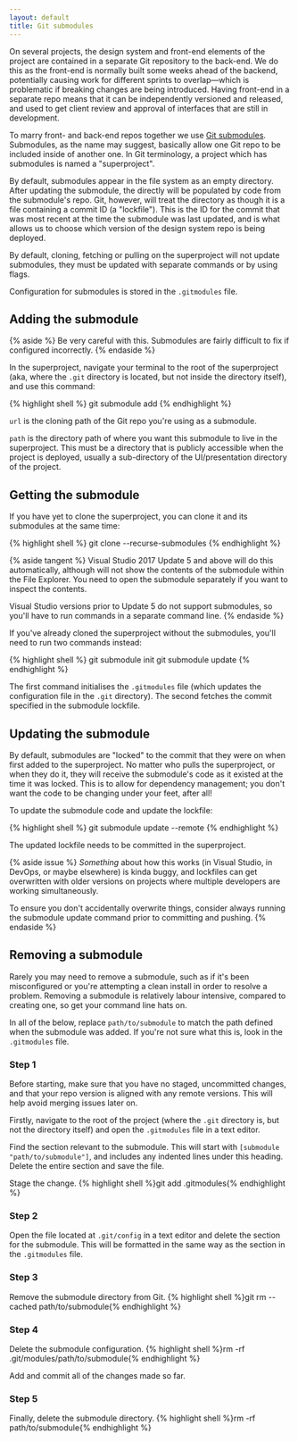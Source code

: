 ```yaml
---
layout: default
title: Git submodules
---
```


On several projects, the design system and front-end elements of the project are contained in a separate Git repository to the back-end. We do this as the front-end is normally built some weeks ahead of the backend, potentially causing work for different sprints to overlap—which is problematic if breaking changes are being introduced. Having front-end in a separate repo means that it can be independently versioned and released, and used to get client review and approval of interfaces that are still in development.

To marry front- and back-end repos together we use [Git submodules](https://git-scm.com/book/en/v2/Git-Tools-Submodules). Submodules, as the name may suggest, basically allow one Git repo to be included inside of another one. In Git terminology, a project which has submodules is named a "superproject".

By default, submodules appear in the file system as an empty directory. After updating the submodule, the directly will be populated by code from the submodule's repo. Git, however, will treat the directory as though it is a file containing a commit ID (a "lockfile"). This is the ID for the commit that was most recent at the time the submodule was last updated, and is what allows us to choose which version of the design system repo is being deployed.

By default, cloning, fetching or pulling on the superproject will not update submodules, they must be updated with separate commands or by using flags. 

Configuration for submodules is stored in the `.gitmodules` file.

## Adding the submodule

{% aside %}
Be very careful with this. Submodules are fairly difficult to fix if configured incorrectly. 
{% endaside %}

In the superproject, navigate your terminal to the root of the superproject (aka, where the `.git` directory is located, but not inside the directory itself), and use this command:

{% highlight shell %}
git submodule add <url> <path>
{% endhighlight %}

`url` is the cloning path of the Git repo you're using as a submodule. 

`path` is the directory path of where you want this submodule to live in the superproject. This must be a directory that is publicly accessible when the project is deployed, usually a sub-directory of the UI/presentation directory of the project. 

## Getting the submodule

If you have yet to clone the superproject, you can clone it and its submodules at the same time: 

{% highlight shell %}
git clone --recurse-submodules <url>
{% endhighlight %}

{% aside tangent %}
Visual Studio 2017 Update 5 and above will do this automatically, although will not show the contents of the submodule within the File Explorer. You need to open the submodule separately if you want to inspect the contents. 

Visual Studio versions prior to Update 5 do not support submodules, so you'll have to run commands in a separate command line.
{% endaside %}

If you've already cloned the superproject without the submodules, you'll need to run two commands instead:

{% highlight shell %}
git submodule init
git submodule update
{% endhighlight %}

The first command initialises the `.gitmodules` file (which updates the configuration file in the `.git` directory). The second fetches the commit specified in the submodule lockfile. 

## Updating the submodule

By default, submodules are "locked" to the commit that they were on when first added to the superproject. No matter who pulls the superproject, or when they do it, they will receive the submodule's code as it existed at the time it was locked. This is to allow for dependency management; you don't want the code to be changing under your feet, after all!

To update the submodule code and update the lockfile:

{% highlight shell %}
git submodule update --remote
{% endhighlight %}

The updated lockfile needs to be committed in the superproject.

{% aside issue %}
*Something* about how this works (in Visual Studio, in DevOps, or maybe elsewhere) is kinda buggy, and lockfiles can get overwritten with older versions on projects where multiple developers are working simultaneously. 

To ensure you don't accidentally overwrite things, consider always running the submodule update command prior to committing and pushing.
{% endaside %}

## Removing a submodule

Rarely you may need to remove a submodule, such as if it's been misconfigured or you're attempting a clean install in order to resolve a problem. Removing a submodule is relatively labour intensive, compared to creating one, so get your command line hats on.

In all of the below, replace `path/to/submodule` to match the path defined when the submodule was added. If you're not sure what this is, look in the `.gitmodules` file. 

### Step 1
Before starting, make sure that you have no staged, uncommitted changes, and that your repo version is aligned with any remote versions. This will help avoid merging issues later on.

Firstly, navigate to the root of the project (where the `.git` directory is, but not the directory itself) and open the `.gitmodules` file in a text editor.

Find the section relevant to the submodule. This will start with `[submodule "path/to/submodule"]`, and includes any indented lines under this heading. Delete the entire section and save the file. 

Stage the change. {% highlight shell %}git add .gitmodules{% endhighlight %}

### Step 2
Open the file located at `.git/config` in a text editor and delete the section for the submodule. This will be formatted in the same way as the section in the `.gitmodules` file. 

### Step 3
Remove the submodule directory from Git. {% highlight shell %}git rm --cached path/to/submodule{% endhighlight %}

### Step 4
Delete the submodule configuration. {% highlight shell %}rm -rf .git/modules/path/to/submodule{% endhighlight %}

Add and commit all of the changes made so far.

### Step 5
Finally, delete the submodule directory. {% highlight shell %}rm -rf path/to/submodule{% endhighlight %}